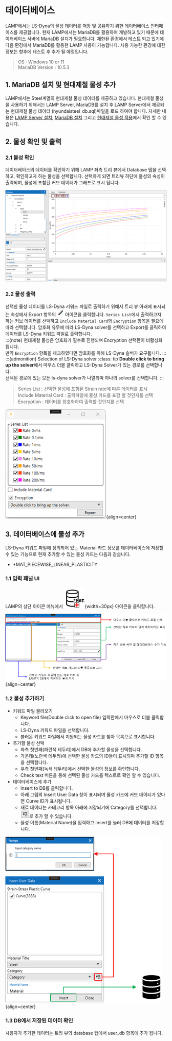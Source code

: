 # 데이터베이스

LAMP에서는 LS-Dyna의 물성 데이터를 저장 및 공유하기 위한 데이터베이스 인터페이스를 제공합니다. 현재 LAMP에서는 MariaDB를 활용하여 개발하고 있기 때문에 데이터베이스 서버에 MariaDB 설치가 필요합니다. 제한된 환경에서 테스트 되고 있기에 다음 환경에서 MariaDB를 활용한 LAMP 사용이 가능합니다. 사용 가능한 환경에 대한 정보는 향후에 테스트 후 추가 될 예정입니다.

> OS : Windows 10 or 11 \
> MariaDB Version : 10.5.3

## 1. MariaDB 설치 및 현대제철 물성 추가
LAMP에서는 Steel계열의 현대제철 물성 데이터를 제공하고 있습니다. 현대제철 물성을 사용하기 위해서는 LAMP Server, MariaDB를 설치 후 LAMP Server에서 제공되는 현대제철 물성 데이터 (hyundaisteel_db.sql)파일을 로드 하여야 합니다. 자세한 내용은 [LAMP Server 설치](./start_lamp.md#22-lamp-server-설치), [MariaDB 설치](./start_lamp.md#41-mariadb-설치) 그리고 [현대제철 물성 적용](./start_lamp.md#42-현대제철-물성-추가)에서 확인 할 수 있습니다. 

## 2. 물성 확인 및 출력
### 2.1 물성 확인
데이터베이스의 데이터를 확인하기 위해 LAMP 좌측 트리 뷰에서 Database 탭을 선택하고, 확인하고자 하는 물성을 선택합니다. 선택하게 되면 트리뷰 하단에 물성의 속성이 출력되며, 물성에 포함된 커브 데이터가 그래프로 표시 됩니다.

![](images/DB0.png)

### 2.2 물성 출력
선택한 물성 데이터를 LS-Dyna 키워드 파일로 출력하기 위해서 트리 뷰 아래에 표시되는 속성에서 Export 항목의 ![](images/DB1.png) 아이콘을 클릭합니다. `Series List`에서 출력하고자 하는 커브 데이터를 선택하고 `Include Material Card`와 `Encryption` 항목을 필요에 따라 선택합니다. 암호화 유무에 따라 LS-Dyna solver를 선택하고 Export를 클릭하여 데이터를 LS-Dyna 키워드 파일로 출력합니다.  \
:::{note}
현대제철 물성은 암호화가 필수로 진행되며 Encryption 선택란이 비활성화 됩니다. \
만약 `Encryption` 항목을 체크하였다면 암호화를 위해 LS-Dyna 솔버가 요구됩니다.
:::
:::{admonition} Selection of LS-Dyna solver
:class: tip
**Double click to bring up the solver**에서 마우스 더블 클릭하고 LS-Dyna Solver가 있는 경로를 선택합니다. \
선택된 경로에 있는 모든 ls-dyna solver가 나열되며 하나의 solver를 선택합니다.
:::
> Series List : 선택한 물성에 포함된 Strain rate에 따른 데이터를 표시 \
> Include Material Card : 출력파일에 물성 카드를 포함 할 것인지를 선택 \
> Encryption : 데이터를 암호화하여 출력할 것인지를 선택 

![](images/DB2.png){align=center}

## 3. 데이터베이스에 물성 추가

LS-Dyna 키워드 파일에 정의되어 있는 Material 카드 정보를 데이터베이스에 저장할 수 있는 기능으로 현재 추가할 수 있는 물성 카드는 다음과 같습니다. 

- *MAT_PIECEWISE_LINEAR_PLASTICITY

### 1.1 입력 패널 UI
LAMP의 상단 아이콘 메뉴에서 ![](images/INSERTDB0.png){width=30px} 아이콘을 클릭합니다.

![](images/INSERTDB1.png){align=center}

### 1.2 물성 추가하기

* 키워드 파일 불러오기
    * Keyword file(Double click to open file) 입력란에서 마우스로 더블 클릭합니다.
    * LS-Dyna 키워드 파일을 선택합니다.
    * 불러온 키워드 파일에서 지원되는 물성 카드를 찾아 목록으로 표시합니다.
* 추가할 물성 선택
    * 좌측 첫번째(파란색 테두리)에서 DB에 추가할 물성을 선택합니다.
    * 가운데(노란색 테두리)에 선택한 물성 카드의 ID들이 표시되며 추가할 ID 항목을 선택합니다.
    * 우측 첫번째(녹색 테두리)에서 선택한 물성의 정보를 확인합니다.
    * Check text 버튼을 통해 선택된 물성 카드를 텍스트로 확인 할 수 있습니다.
* 데이터베이스에 추가
    * Insert to DB를 클릭합니다.
    * 아래 그림의 Insert User Data 창이 표시되며 물성 카드에 커브 데이터가 있다면 Curve ID가 표시됩니다.
    * 재료 데이터는 카테고리 항목 아래에 저장되기에 Category를 선택합니다. ![](images/INSERTDB3.png)로 추가 할 수 있습니다.
    * 물성 이름(Material Name)을 입력하고 Insert를 눌러 DB에 데이터를 저장합니다.

![](images/INSERTDB2.png){align=center}

### 1.3 DB에서 저장된 데이터 확인
사용자가 추가한 데이터는 트리 뷰의 database 탭에서 user_db 항목에 추가 됩니다. 



